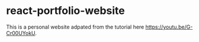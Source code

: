 # react-portfolio-website
 
This is a personal website adpated from the tutorial here https://youtu.be/G-Cr00UYokU.
